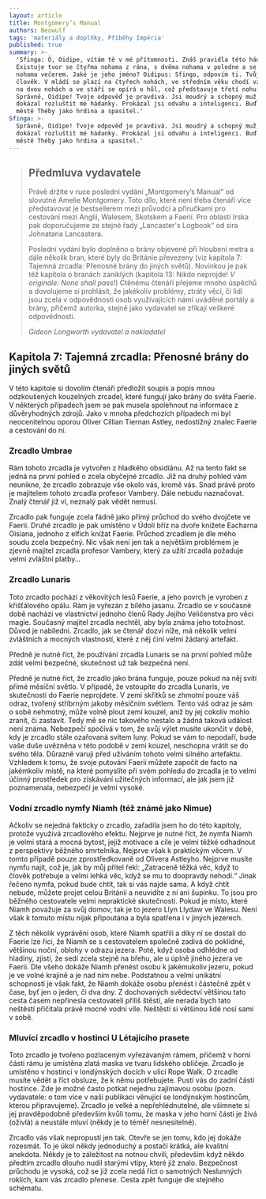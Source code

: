 ```yaml
---
layout: article
title: Montgomery’s Manual
authors: Beowulf
tags: 'materiály a doplňky, Příběhy Impéria'
published: true
summary: >-
  'Sfinga: Ó, Oidipe, vítám tě v mé přítomnosti. Znáš pravidla této hádanky:
  Existuje tvor se čtyřma nohama z rána, s dvěma nohama v poledne a se třemi
  nohama večerem. Jaké je jeho jméno? Oidipus: Sfingo, odpovím ti. Tvůj tvor je
  člověk. V mládí se plazí na čtyřech nohách, ve středním věku chodí vzpřímeně
  na dvou nohách a ve stáří se opírá o hůl, což představuje třetí nohu. Sfinga:
  Správně, Oidipe! Tvoje odpověď je pravdivá. Jsi moudrý a schopný muž, který
  dokázal rozluštit mé hádanky. Prokázal jsi odvahu a inteligenci. Buď vítán ve
  městě Théby jako hrdina a spasitel.'
Sfinga: >-
  Správně, Oidipe! Tvoje odpověď je pravdivá. Jsi moudrý a schopný muž, který
  dokázal rozluštit mé hádanky. Prokázal jsi odvahu a inteligenci. Buď vítán ve
  městě Théby jako hrdina a spasitel.'
---
```

> ## Předmluva vydavatele
>
>Právě držíte v ruce poslední vydání „Montgomery’s Manual“ od slovutné Amelie Montgomery. Toto dílo, které není třeba čtenáři více představovat je bestsellerem mezi průvodci a příručkami pro cestování mezi Anglií, Walesem, Skotskem a Faerií. Pro oblasti Irska pak doporučujeme ze stejné řady „Lancaster's Logbook“ od sira Johnatana Lancastera.
>
>Poslední vydání bylo doplněno o brány objevené při hloubení metra a dále několik bran, které byly do Británie převezeny (viz kapitola 7: Tajemná zrcadla: Přenosné brány do jiných světů).
Novinkou je pak též kapitola o branách zaniklých (kapitola 13: Nikdo neprojde! _V originále: None shall pass!_)
Ctěnému čtenáři přejeme mnoho úspěchů a dovolujeme si prohlásit, že jakékoliv problémy, ztráty věcí, či lidí jsou zcela v odpovědnosti osob využívajících námi uváděné portály a brány, přičemž autorka, stejně jako vydavatel se zříkají veškeré odpovědnosti.
>
>_Gideon Longworth_
>_vydavatel a nakladatel_

## Kapitola 7: Tajemná zrcadla: Přenosné brány do jiných světů

V této kapitole si dovolím čtenáři předložit soupis a popis mnou odzkoušených kouzelných zrcadel, které fungují jako brány do světa Faerie. V některých případech jsem se pak musela spolehnout na informace z důvěryhodných zdrojů. Jako v mnoha předchozích případech mi byl neocenitelnou oporou Oliver Cillian Tiernan Astley, nedostižný znalec Faerie a cestování do ní.

### Zrcadlo Umbrae

Rám tohoto zrcadla je vytvořen z hladkého obsidiánu. Až na tento fakt se jedná na první pohled o zcela obyčejné zrcadlo. Již na druhý pohled vám neunikne, že zrcadlo zobrazuje vše okolo vás, kromě vás. Snad právě proto je majitelem tohoto zrcadla profesor Vambery. Dále nebudu naznačovat. Znalý čtenář již ví, neznalý pak vědět nemusí.

Zrcadlo pak funguje zcela fádně jako přímý průchod do svého dvojčete ve Faerii. Druhé zrcadlo je pak umístěno v Údolí bříz na dvoře knížete Eacharna Oisiana, jednoho z elfích knížat Faerie. Průchod zrcadlem je dle mého soudu zcela bezpečný. Nic však není jen tak a největším problémem je zjevně majitel zrcadla profesor Vambery, který za užití zrcadla požaduje velmi zvláštní platby… 

### Zrcadlo Lunaris

Toto zrcadlo pochází z věkovitých lesů Faerie, a jeho povrch je vyroben z křišťálového opálu. Rám je vyřezán z bílého jasanu. Zrcadlo se v současné době nachází ve vlastnictví jednoho členů Rady Jejího Veličenstva pro věci magie. Současný majitel zrcadla nechtěl, aby byla známa jeho totožnost. Důvod je nabíledni. Zrcadlo, jak se čtenář dozví níže, má několik velmi zvláštních a mocných vlastností, které z něj činí velmi žádaný artefakt.

Předně je nutné říct, že používání zrcadla Lunaris se na první pohled může zdát velmi bezpečné, skutečnost už tak bezpečná není. 

Předně je nutné říct, že zrcadlo jako brána funguje, pouze pokud na něj svítí přímé měsíční světlo. V případě, že vstoupíte do zrcadla Lunaris, ve skutečnosti do Faerie neprojdete. V zemi skřítků se zhmotní pouze váš odraz, tvořený stříbrným jakoby měsíčním světlem. Tento váš odraz je sám o sobě nehmotný, může volně plout zemí kouzel, aniž by jej cokoliv mohlo zranit, či zastavit. Tedy mě se nic takového nestalo a žádná taková událost není známa. Nebezpečí spočívá v tom, že svůj výlet musíte ukončit v době, kdy je zrcadlo stále ozařovaná svitem luny. Pokud se vám to nepodaří, bude vaše duše uvězněna v této podobě v zemi kouzel, neschopna vrátit se do svého těla. Důrazně varuji před užíváním tohoto velmi silného artefaktu. Vzhledem k tomu, že svoje putování Faerií můžete započít de facto na jakémkoliv místě, na které pomyslíte při svém pohledu do zrcadla je to velmi účinný prostředek pro získávání užitečných informací, ale jak jsem již poznamenala, nebezpečí je velmi vysoké.

### Vodní zrcadlo nymfy Niamh (též známé jako Nimue)

Ačkoliv se nejedná fakticky o zrcadlo, zařadila jsem ho do této kapitoly, protože využívá zrcadlového efektu. Nejprve je nutné říct, že nymfa Niamh je velmi stará a mocná bytost, jejíž motivace a cíle je velmi těžké odhadnout z perspektivy běžného smrtelníka. Nejprve však k praktickým věcem. V tomto případě pouze zprostředkovaně od Olivera Astleyho. Nejprve musíte nymfu najít, což je, jak by můj přítel řekl: „Zatraceně těžká věc, když to člověk potřebuje a velmi lehká věc, když se mu to doopravdy nehodí.“ Jinak řečeno nymfa, pokud bude chtít, tak si vás najde sama. A když chtít nebude, můžete projet celou Británii a neuvidíte z ní ani šupinku. To jsou pro běžného cestovatele velmi nepraktické skutečnosti. Pokud je místo, které Niamh považuje za svůj domov, tak je to jezero Llyn Llydaw ve Walesu. Není však k tomuto místu nijak připoutána a byla spatřena i v jiných jezerech. 

Z těch několik vyprávění osob, které Niamh spatřili a díky ní se dostali do Faerie lze říci, že Niamh se s cestovatelem společně zadívá do poklidné, většinou noční, oblohy v odrazu jezera. Poté, když osoba odhlédne od hladiny, zjistí, že sedí zcela stejně na břehu, ale u úplně jiného jezera ve Faerii. Dle všeho dokáže Niamh přenést osobu k jakémukoliv jezeru, pokud je ve volné krajině a je nad ním nebe. Podstatnou a velmi unikátní schopností je však fakt, že Niamh dokáže osobu přenést i částečně zpět v čase, byť jen o jeden, či dva dny. Z dochovaných svědectví většinou tato cesta časem nepřinesla cestovateli příliš štěstí, ale nerada bych tato neštěstí přičítala právě mocné vodní víle. Neštěstí si většinou lidé nosí sami v sobě.

### Mluvící zrcadlo v hostinci U Létajícího prasete

Toto zrcadlo je tvořeno pozlaceným vyřezávaným rámem, přičemž v horní části rámu je umístěna zlatá maska ve tvaru lidského obličeje. Zrcadlo je umístěno v hostinci v londýnských docích v ulici Rope Walk. O zrcadle musíte vědět a říct obsluze, že k němu potřebujete. Pustí vás do zadní části hostince. Zde je možné často potkat nejednu zajímavou osobu (pozn. vydavatele: o tom více v naší publikaci věnující se londýnským hostincům, kterou připravujeme). Zrcadlo je velké a nepřehlédnutelné, ale všimnete si jej pravděpodobně především kvůli tomu, že maska v jeho horní části je živá (oživlá) a neustále mluví (někdy je to téměř nesnesitelné). 

Zrcadlo vás však nepropustí jen tak. Otevře se jen tomu, kdo jej dokáže rozesmát. To je úkol někdy jednoduchý a postačí krátká, ale kvalitní anekdota. Někdy je to záležitost na notnou chvíli, především když někdo předtím zrcadlo dlouho nudil starými vtipy, které již znalo. Bezpečnost průchodu je vysoká, což se již zcela nedá říct o samotných Neslunných roklích, kam vás zrcadlo přenese. Cesta zpět funguje dle stejného schématu.
